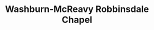 ---
title: "Washburn-McReavy Robbinsdale Chapel"
url: /robbinsdale/washburn-mcreavy-robbinsdale-chapel/
shop: Bestattungen
---